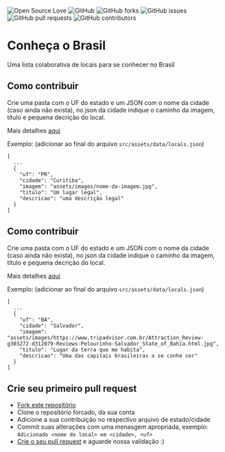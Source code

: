 ![Open Source Love](https://img.shields.io/badge/Open%20Source-%E2%9D%A4-red.svg)
![GitHub](https://img.shields.io/github/license/marcelabomfim/conheca-o-brasil.svg)
![GitHub forks](https://img.shields.io/github/forks/marcelabomfim/conheca-o-brasil.svg)
![GitHub issues](https://img.shields.io/github/issues/marcelabomfim/conheca-o-brasil.svg)
![GitHub pull requests](https://img.shields.io/github/issues-pr/marcelabomfim/conheca-o-brasil.svg)
![GitHub contributors](https://img.shields.io/github/contributors/marcelabomfim/conheca-o-brasil.svg)

# Conheça o Brasil

Uma lista colaborativa de locais para se conhecer no Brasil

## Como contribuir

Crie uma pasta com o UF do estado e um JSON com o nome da cidade (caso ainda não exista), no json da cidade indique o caminho da imagem, título e pequena decrição do local.

Mais detalhes [aqui](/CONTRIBUTING.md)

Exemplo: (adicionar ao final do arquivo `src/assets/data/locals.json`)
```
[
  ...
  {
    "uf": "PR",
    "cidade": "Curitiba",
    "imagem": "assets/images/nome-da-imagem.jpg",
    "titulo": "Um lugar legal",
    "descricao": "uma descrição legal"
  }
]
```
## Como contribuir

Crie uma pasta com o UF do estado e um JSON com o nome da cidade (caso ainda não exista), no json da cidade indique o caminho da imagem, título e pequena decrição do local.

Mais detalhes [aqui](/CONTRIBUTING.md)

Exemplo: (adicionar ao final do arquivo `src/assets/data/locals.json`)
```
[
  ...
  {
    "uf": "BA",
    "cidade": "Salvador",
    "imagem": "assets/images/https://www.tripadvisor.com.br/Attraction_Review-g303272-d312079-Reviews-Pelourinho-Salvador_State_of_Bahia.html.jpg",
    "titulo": "Lugar da terra que me habita",
    "descricao": "Uma das capitais brasileiras a se conhe cer"
  }
]
```

## Crie seu primeiro pull request

- [Fork este repositório](https://help.github.com/articles/fork-a-repo/)
- Clone o repositório forcado, da sua conta
- Adicione a sua contribuição no respectivo arquivo de estado/cidade
- Commit suas alterações com uma menasgem apropriada, exemplo: `Adicionado <nome do local> em <cidade>, <uf>`
- [Crie o seu pull request](https://help.github.com/articles/creating-a-pull-request-from-a-fork/) e aguarde nossa validação :)

